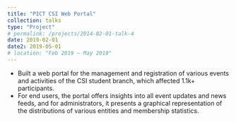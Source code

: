 ```yaml
---
title: "PICT CSI Web Portal"
collection: talks
type: "Project"
# permalink: /projects/2014-02-01-talk-4
date: 2019-02-01
date2: 2019-05-01
# location: "Feb 2019 – May 2019"
---
```

 
* Built a web portal for the management and registration of various events and activities of the CSI student branch, which affected 1.1k+ participants.
* For end users, the portal offers insights into all event updates and news feeds, and for administrators, it presents a graphical representation of the distributions of various entities and membership statistics.
<!-- * Technology stack -  -->
